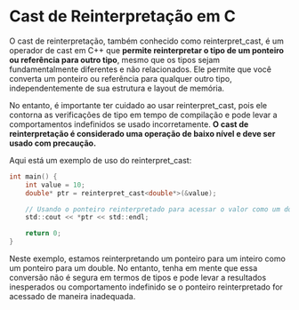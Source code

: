 # Cast de Reinterpretação em C

O cast de reinterpretação, também conhecido como reinterpret_cast, é um operador de cast em C++ que **permite reinterpretar o tipo de um ponteiro ou referência para outro tipo**, mesmo que os tipos sejam fundamentalmente diferentes e não relacionados. Ele permite que você converta um ponteiro ou referência para qualquer outro tipo, independentemente de sua estrutura e layout de memória.

No entanto, é importante ter cuidado ao usar reinterpret_cast, pois ele contorna as verificações de tipo em tempo de compilação e pode levar a comportamentos indefinidos se usado incorretamente. **O cast de reinterpretação é considerado uma operação de baixo nível e deve ser usado com precaução.**

Aqui está um exemplo de uso do reinterpret_cast:

```c
int main() {
    int value = 10;
    double* ptr = reinterpret_cast<double*>(&value);

    // Usando o ponteiro reinterpretado para acessar o valor como um double
    std::cout << *ptr << std::endl;

    return 0;
}

```

Neste exemplo, estamos reinterpretando um ponteiro para um inteiro como um ponteiro para um double. No entanto, tenha em mente que essa conversão não é segura em termos de tipos e pode levar a resultados inesperados ou comportamento indefinido se o ponteiro reinterpretado for acessado de maneira inadequada.